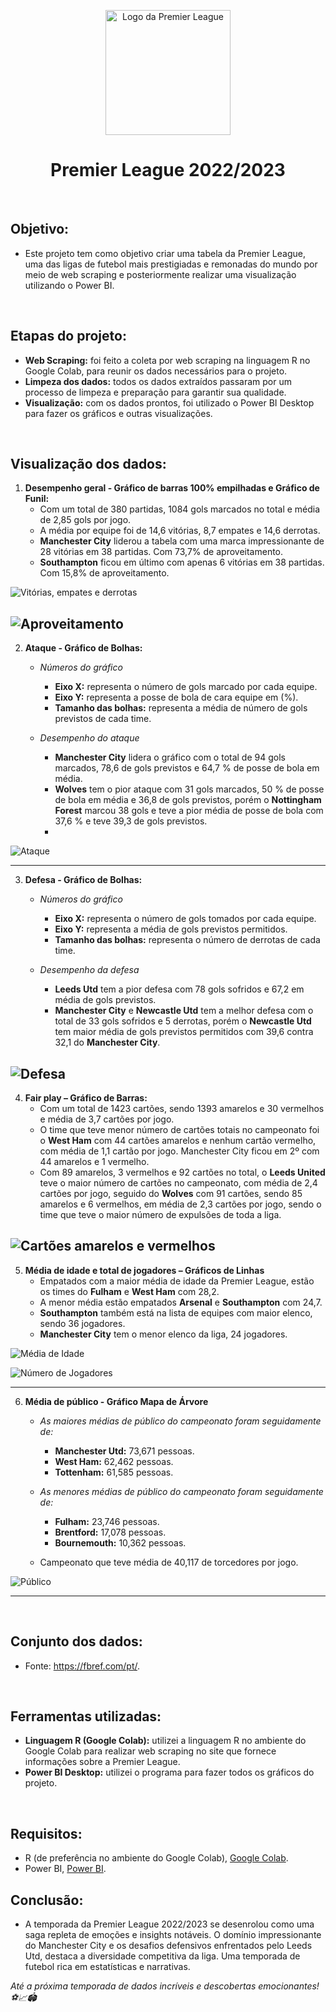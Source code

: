 <p align="center">
    <img src="https://logowik.com/content/uploads/images/premier-league-lion8499.jpg" alt="Logo da Premier League" width="200px">
</p>
<div align="center">
  <h1>Premier League 2022/2023</h1>
</div>
<br/>

## Objetivo:
- Este projeto tem como objetivo criar uma tabela da Premier League, uma das ligas de futebol mais prestigiadas e remonadas do mundo por meio de web scraping e posteriormente realizar uma visualização utilizando o Power BI.
<br/>

## Etapas do projeto:
- **Web Scraping:** foi feito a coleta por web scraping na linguagem R no Google Colab, para reunir os dados necessários para o projeto.
- **Limpeza dos dados:** todos os dados extraídos passaram por um processo de limpeza e preparação para garantir sua qualidade.
- **Visualização:** com os dados prontos, foi utilizado o Power BI Desktop para fazer os gráficos e outras visualizações.
<br/>

## Visualização dos dados:
1. **Desempenho geral - Gráfico de barras 100% empilhadas e Gráfico de Funil:**
   - Com um total de 380 partidas, 1084 gols marcados no total e média de 2,85 gols por jogo.
   - A média por equipe foi de 14,6 vitórias, 8,7 empates e 14,6 derrotas. 
   - **Manchester City** liderou a tabela com uma marca impressionante de 28 vitórias em 38 partidas. Com 73,7% de aproveitamento.
   - **Southampton** ficou em último com apenas 6 vitórias em 38 partidas. Com 15,8% de aproveitamento.
     
![Vitórias, empates e derrotas](https://github.com/luanrpinho/Premier_League_22-23_Web_Scraping-R/assets/156137815/fb9cacba-c9c5-41ae-b968-37bef325d545)

![Aproveitamento](https://github.com/luanrpinho/Premier_League_22-23_Web_Scraping-R/assets/156137815/0abf19de-fafe-474d-9edf-69d1da67a86d)
-----

2. **Ataque - Gráfico de Bolhas:**
    + *Números do gráfico* 
       - **Eixo X:** representa o número de gols marcado por cada equipe.
       - **Eixo Y:** representa a posse de bola de cara equipe em (%).
       - **Tamanho das bolhas:** representa a média de número de gols previstos de cada time.

    + *Desempenho do ataque* 
       - **Manchester City** lidera o gráfico com o total de 94 gols marcados, 78,6 de gols previstos e 64,7 % de posse de bola em média.
       - **Wolves** tem o pior ataque com 31 gols marcados, 50 % de posse de bola em média e 36,8 de gols previstos, porém o **Nottingham Forest** marcou 38 gols e teve a pior média de posse de bola com 37,6 % e teve 39,3 de gols previstos.
       - 
![Ataque](https://github.com/luanrpinho/Premier_League_22-23_Web_Scraping-R/assets/156137815/c9bf832a-ae4c-4d70-8831-b10510b0f779)

-----

3. **Defesa - Gráfico de Bolhas:**
    + *Números do gráfico* 
        -	**Eixo X:** representa o número de gols tomados por cada equipe.
        -	**Eixo Y:** representa a média de gols previstos permitidos.
        -	**Tamanho das bolhas:** representa o número de derrotas de cada time.

    + *Desempenho da defesa* 
        - **Leeds Utd** tem a pior defesa com 78 gols sofridos e 67,2 em média de gols previstos.
        - **Manchester City** e **Newcastle Utd** tem a melhor defesa com o total de 33 gols sofridos e 5 derrotas, porém o **Newcastle Utd** tem maior média de gols previstos permitidos com 39,6 contra 32,1 do **Manchester City**.

![Defesa](https://github.com/luanrpinho/Premier_League_22-23_Web_Scraping-R/assets/156137815/451cb9b5-2b43-464d-8c18-d1fb7afe6361)
-----

4. **Fair play – Gráfico de Barras:**
   - Com um total de 1423 cartões, sendo 1393 amarelos e 30 vermelhos e média de 3,7 cartões por jogo.
   - O time que teve menor número de cartões totais no campeonato foi o **West Ham** com 44 cartões amarelos e nenhum cartão vermelho, com média de 1,1 cartão por jogo. Manchester City ficou em 2º com 44 amarelos e 1 vermelho.
   -  Com 89 amarelos, 3 vermelhos e 92 cartões no total, o **Leeds United** teve o maior número de cartões no campeonato, com média de 2,4 cartões por jogo, seguido do **Wolves** com 91 cartões, sendo 85 amarelos e 6 vermelhos, em média de 2,3 cartões por jogo, sendo o time que teve o maior número de expulsões de toda a liga.
    
![Cartões amarelos e vermelhos](https://github.com/luanrpinho/Premier_League_22-23_Web_Scraping-R/assets/156137815/2a78ec2c-5576-443e-a589-9bbd25fc7356)
-----

5. **Média de idade e total de jogadores – Gráficos de Linhas**
   - Empatados com a maior média de idade da Premier League, estão os times do **Fulham** e **West Ham** com 28,2.
   - A menor média estão empatados **Arsenal** e **Southampton** com 24,7.
   - **Southampton** também está na lista de equipes com maior elenco, sendo 36 jogadores.
   - **Manchester City** tem o menor elenco da liga, 24 jogadores.

![Média de Idade](https://github.com/luanrpinho/Premier_League_22-23_Web_Scraping-R/assets/156137815/78130b7b-4372-469e-b02c-2a41b795d6b2)

![Número de Jogadores](https://github.com/luanrpinho/Premier_League_22-23_Web_Scraping-R/assets/156137815/c33be1a7-0d8f-4941-9705-d051d514f4f2)

-----

6. **Média de público - Gráfico Mapa de Árvore**
    + *As maiores médias de público do campeonato foram seguidamente de:* 
        - **Manchester Utd:** 73,671 pessoas.
        - **West Ham:** 62,462 pessoas.
        - **Tottenham:** 61,585 pessoas.

    + *As menores médias de público do campeonato foram seguidamente de:* 
        - **Fulham:** 23,746 pessoas.
        - **Brentford:** 17,078 pessoas.
        - **Bournemouth:** 10,362 pessoas.
          
    + Campeonato que teve média de 40,117 de torcedores por jogo.
  
![Público](https://github.com/luanrpinho/Premier_League_22-23_Web_Scraping-R/assets/156137815/c071806f-6693-4c46-b920-be2db277ac81)

----
<br/>

## Conjunto dos dados:
- Fonte: https://fbref.com/pt/.
<br/>

## Ferramentas utilizadas:
- **Linguagem R (Google Colab):** utilizei a linguagem R no ambiente do Google Colab para realizar web scraping no site que fornece informações sobre a Premier League.
- **Power BI Desktop:** utilizei o programa para fazer todos os gráficos do projeto.
<br/>

## Requisitos:
- R (de preferência no ambiente do Google Colab), [Google Colab](https://colab.research.google.com/notebooks/intro.ipynb).
- Power BI, [Power BI](https://powerbi.microsoft.com/).
  <br/>
  
## Conclusão:
- A temporada da Premier League 2022/2023 se desenrolou como uma saga repleta de emoções e insights notáveis. O domínio impressionante do Manchester City e os desafios defensivos enfrentados pelo Leeds Utd, destaca a diversidade competitiva da liga. Uma temporada de futebol rica em estatísticas e narrativas.

*Até a próxima temporada de dados incríveis e descobertas emocionantes! ⚽📈🏟️*
